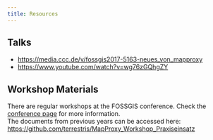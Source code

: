 ```yaml
---
title: Resources
---
```


## Talks

- https://media.ccc.de/v/fossgis2017-5163-neues_von_mapproxy
- https://www.youtube.com/watch?v=wg76zGQhgZY

## Workshop Materials

There are regular workshops at the FOSSGIS conference. Check the [conference page](https://fossgis-konferenz.de/) for more information.  
The documents from previous years can be accessed here: https://github.com/terrestris/MapProxy_Workshop_Praxiseinsatz

<!-- TODO Examples -->
